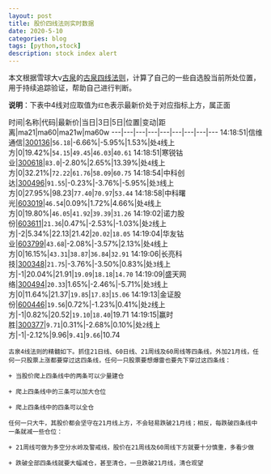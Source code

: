 ```yaml
---
layout: post
title: 股价四线法则实时数据
date: 2020-5-10
categories: blog
tags: [python,stock]
description: stock index alert
---
```



本文根据雪球大v[古泉](https://xueqiu.com/u/7148646888)的[古泉四线法则](https://xueqiu.com/7148646888/130498192)，计算了自己的一些自选股当前所处位置，用于持续追踪验证，帮助自己进行判断。

**说明**：下表中4线对应取值为`红色`表示最新价处于对应指标上方，属正面

时间|名称|代码|最新价|当日|3日|5日|位置|变动|距离|ma21|ma60|ma21w|ma60w
---|---|---|---|---|---|---|---|---
14:18:51|信维通信|[300136](https://xueqiu.com/S/SZ300136)|`56.18`|-6.66%|-5.95%|1.53%|处`4`线上方|0|19.42%|`54.15`|`49.45`|`46.03`|`40.61`
14:18:51|寒锐钴业|[300618](https://xueqiu.com/S/SZ300618)|`83.0`|-2.80%|2.65%|13.39%|处`4`线上方|0|32.21%|`72.22`|`61.76`|`58.09`|`60.75`
14:18:54|中科创达|[300496](https://xueqiu.com/S/SZ300496)|`91.55`|-0.23%|-3.76%|-5.95%|处`3`线上方|0|27.95%|98.23|`77.40`|`70.97`|`53.44`
14:18:58|中科曙光|[603019](https://xueqiu.com/S/SH603019)|`46.54`|0.09%|1.72%|4.66%|处`4`线上方|0|19.80%|`46.05`|`41.92`|`39.39`|`31.26`
14:19:02|诺力股份|[603611](https://xueqiu.com/S/SH603611)|`21.36`|0.47%|-2.53%|-1.03%|处`2`线上方|-2|5.34%|22.13|21.42|`20.02`|`18.05`
14:19:04|华友钴业|[603799](https://xueqiu.com/S/SH603799)|`43.68`|-2.08%|-3.57%|2.13%|处`4`线上方|0|16.15%|`43.31`|`38.87`|`36.84`|`32.91`
14:19:06|长亮科技|[300348](https://xueqiu.com/S/SZ300348)|`21.75`|-3.76%|-3.50%|0.83%|处`3`线上方|-1|20.04%|21.91|`19.09`|`18.18`|`14.70`
14:19:09|盛天网络|[300494](https://xueqiu.com/S/SZ300494)|`20.33`|1.65%|-2.46%|-5.71%|处`3`线上方|0|11.64%|21.37|`19.85`|`17.83`|`15.06`
14:19:13|金证股份|[600446](https://xueqiu.com/S/SH600446)|`19.56`|0.72%|-1.23%|0.41%|处`2`线上方|-1|0.82%|20.52|`19.10`|`18.40`|19.71
14:19:15|赢时胜|[300377](https://xueqiu.com/S/SZ300377)|`9.71`|0.31%|-2.68%|0.10%|处`2`线上方|-1|-2.12%|9.96|`9.41`|`9.66`|10.74

```
古泉4线法则的精髓如下。抓住21日线、60日线、21周线及60周线等四条线，外加21月线，任何一只股票上涨都要穿过这四条线，任何一只股票要想爆雷也要先下穿过这四条线：

+ 当股价爬上四条线中的两条可以少量建仓

+ 爬上四条线中的三条可以加大仓位

+ 爬上四条线中的四条可以全仓

任何一只大牛，其股价都会坚守在21月线上方，不会轻易跌破21月线；相反，每跌破四条线中一条就减一些仓位：

+ 21周线可做为多空分水岭及警戒线，股价在21周线及60周线下方就要十分慎重，多看少做

+ 跌破全部四条线就要大幅减仓，甚至清仓，一旦跌破21月线，清仓观望
```